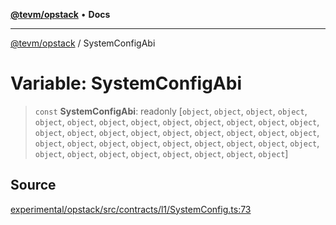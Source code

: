 [**@tevm/opstack**](../README.md) • **Docs**

***

[@tevm/opstack](../globals.md) / SystemConfigAbi

# Variable: SystemConfigAbi

> `const` **SystemConfigAbi**: readonly [`object`, `object`, `object`, `object`, `object`, `object`, `object`, `object`, `object`, `object`, `object`, `object`, `object`, `object`, `object`, `object`, `object`, `object`, `object`, `object`, `object`, `object`, `object`, `object`, `object`, `object`, `object`, `object`, `object`, `object`, `object`, `object`, `object`, `object`, `object`, `object`, `object`, `object`, `object`]

## Source

[experimental/opstack/src/contracts/l1/SystemConfig.ts:73](https://github.com/evmts/tevm-monorepo/blob/main/experimental/opstack/src/contracts/l1/SystemConfig.ts#L73)
